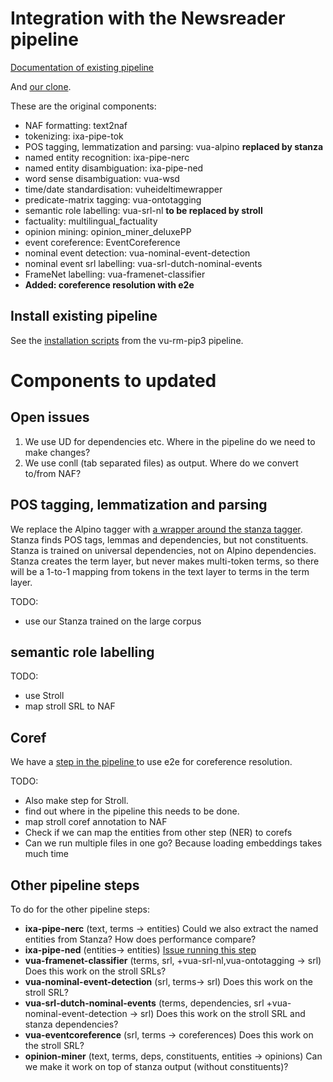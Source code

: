 # Integration with the Newsreader pipeline

[Documentation of existing pipeline](https://vu-rm-pip3.readthedocs.io/en/latest/)

And [our clone](https://github.com/Filter-Bubble/vu-rm-pip3).

These are the original components:
* NAF formatting: text2naf
* tokenizing: ixa-pipe-tok
* POS tagging, lemmatization and parsing: vua-alpino **replaced by stanza**
* named entity recognition: ixa-pipe-nerc
* named entity disambiguation: ixa-pipe-ned
* word sense disambiguation: vua-wsd
* time/date standardisation: vuheideltimewrapper
* predicate-matrix tagging: vua-ontotagging
* semantic role labelling: vua-srl-nl **to be replaced by stroll**
* factuality: multilingual_factuality
* opinion mining: opinion_miner_deluxePP
* event coreference: EventCoreference
* nominal event detection: vua-nominal-event-detection
* nominal event srl labelling: vua-srl-dutch-nominal-events
* FrameNet labelling: vua-framenet-classifier
* **Added: coreference resolution with e2e**



## Install existing pipeline

See the [installation scripts](https://github.com/Filter-Bubble/vu-rm-pip3/tree/master/scripts) from the vu-rm-pip3 pipeline.

# Components to updated

## Open issues

1. We use UD for dependencies etc. Where in the pipeline do we need to make changes?
2. We use conll (tab separated files) as output. Where do we convert to/from NAF?


## POS tagging, lemmatization and parsing
We replace the Alpino tagger with [a wrapper around the stanza tagger](https://github.com/Filter-Bubble/stanza_wrapper). 
Stanza finds POS tags, lemmas and dependencies, but not constituents. 
Stanza is trained on universal dependencies, not on Alpino dependencies.
Stanza creates the term layer, but never makes multi-token terms, so there will be a 1-to-1 mapping from tokens in the text layer to terms in the term layer.

TODO:
* use our Stanza trained on the large corpus

## semantic role labelling

TODO: 
* use Stroll
* map stroll SRL to NAF

## Coref
We have a [step in the pipeline ](https://github.com/Filter-Bubble/vu-rm-pip3/blob/master/scripts/bin/e2edutch.sh) to use e2e for coreference resolution.

TODO: 
* Also make step for Stroll.
* find out where in the pipeline this needs to be done.
* map stroll coref annotation to NAF
* Check if we can map the entities from other step (NER) to corefs
* Can we run multiple files in one go? Because loading embeddings takes much time



## Other pipeline steps
To do for the other pipeline steps:
- **ixa-pipe-nerc**	(text, terms -> entities) Could we also extract the named entities from Stanza? How does performance compare?
- **ixa-pipe-ned**	(entities-> entities) [Issue running this step](https://github.com/ixa-ehu/ixa-pipe-ned/issues/2)
- **vua-framenet-classifier**	(terms, srl, +vua-srl-nl,vua-ontotagging -> srl) Does this work on the stroll SRLs?
- **vua-nominal-event-detection**	(srl, terms-> srl) Does this work on the stroll SRL?
- **vua-srl-dutch-nominal-events**	(terms, dependencies, srl	+vua-nominal-event-detection ->	srl) Does this work on the stroll SRL and stanza dependencies?
- **vua-eventcoreference**	(srl, terms ->	coreferences) Does this work on the stroll SRL? 
- **opinion-miner**	(text, terms, deps, constituents, entities -> opinions) Can we make it work on top of stanza output (without constituents)?

